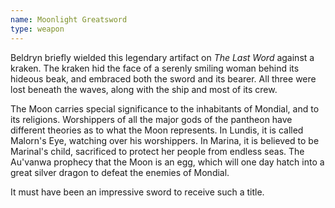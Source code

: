 ```yaml
---
name: Moonlight Greatsword
type: weapon
---
```

Beldryn briefly wielded this legendary artifact on *The Last Word* against a kraken. The kraken hid the face of a serenly smiling woman behind its hideous beak, and embraced both the sword and its bearer. All three were lost beneath the waves, along with the ship and most of its crew. 

The Moon carries special significance to the inhabitants of Mondial, and to its religions. Worshippers of all the major gods of the pantheon have different theories as to what the Moon represents. In Lundis, it is called Malorn's Eye, watching over his worshippers. In Marina, it is believed to be Marinal's child, sacrificed to protect her people from endless seas. The Au'vanwa prophecy that the Moon is an egg, which will one day hatch into a great silver dragon to defeat the enemies of Mondial. 

It must have been an impressive sword to receive such a title. 